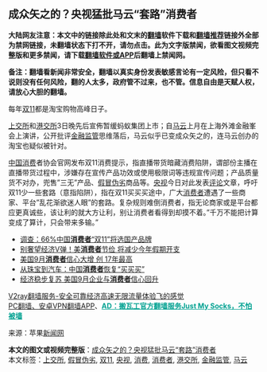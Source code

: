  <h2>成众矢之的？央视猛批马云“套路”消费者</h2> <p class="notice"><b>大陆网友注意：本文中的链接除此处和文末的<a href="https://github.com/bannedbook/fanqiang" >翻墙</a>软件下载和<a href="https://github.com/killgcd/justmysocks/blob/master/README.md">翻墙推荐</a>链接外全部为禁网链接，未翻墙状态下打不开，请勿点击。此为文字版禁闻，欲看图文视频完整版和更多禁闻，请下载<a href="https://github.com/bannedbook/fanqiang">翻墙软件或APP</a>后翻墙上禁闻网。</p><p>备注：翻墙看新闻非常安全，翻墙以真实身份发表敏感言论有一定风险，但只看不说则没有任何风险，翻的人太多，政府管不过来，也不管。信息自由是天赋人权，请放心大胆的翻墙。</b></p>  <div class="entry"> <p id="conimg"></p> <p>每年<a href="https://www.bannedbook.org/bnews/tag/%e5%8f%8c11/" class="st_tag internal_tag" rel="tag" title="标签 双11 下的日志">双11</a>都是淘宝购物高峰日子。</p> <p><a href="https://www.bannedbook.org/bnews/tag/%e4%b8%8a%e4%ba%a4%e6%89%80/" class="st_tag internal_tag" rel="tag" title="标签 上交所 下的日志">上交所</a>和<a href="https://www.bannedbook.org/bnews/tag/%E6%B8%AF%E4%BA%A4%E6%89%80/" class="st_tag internal_tag" rel="tag" title="标签 港交所 下的日志">港交所</a>3日晚先后宣佈暂缓蚂蚁集团上市；自<a href="https://www.bannedbook.org/bnews/tag/%e9%a9%ac%e4%ba%91/" class="st_tag internal_tag" rel="tag" title="标签 马云 下的日志">马云</a>上月在上海外滩金融峯会上演讲，公开批评<a href="https://www.bannedbook.org/bnews/tag/%E9%87%91%E8%9E%8D%E7%9B%91%E7%AE%A1/" class="st_tag internal_tag" rel="tag" title="标签 金融监管 下的日志">金融监管</a>思维落后，马云似乎已变成众矢之的，连马云创办的淘宝也疑似被针对。</p>  <p><span class='wp_keywordlink_affiliate'><a href="https://www.bannedbook.org/" title="中国" target="_blank">中国</a></span><a href="https://www.bannedbook.org/bnews/tag/%e6%b6%88%e8%b4%b9/" class="st_tag internal_tag" rel="tag" title="标签 消费 下的日志">消费</a>者协会官网发布双11消费提示，指直播带货暗藏消费陷阱，谓部份主播在直播带货过程中，涉嫌存在宣传产品功效或使用极限词等违规宣传问题；产品质量货不对办，兜售&#8221;三无&#8221;产品、<a href="https://www.bannedbook.org/bnews/tag/%E5%81%87%E5%86%92%E4%BC%AA%E5%8A%A3/" class="st_tag internal_tag" rel="tag" title="标签 假冒伪劣 下的日志">假冒伪劣</a>商品等。<a href="https://www.bannedbook.org/bnews/tag/%e5%a4%ae%e8%a7%86/" class="st_tag internal_tag" rel="tag" title="标签 央视 下的日志">央视</a>今日对此发表<span class='wp_keywordlink_affiliate'><a href="https://www.bannedbook.org/bnews/comments/" title="新闻评论" target="_blank">评论</a></span>文章，呼吁双11少一些套路（意指陷阱），指在双11买买买途中，广大<a href="https://www.bannedbook.org/bnews/tag/%E6%B6%88%E8%B4%B9%E8%80%85/" class="st_tag internal_tag" rel="tag" title="标签 消费者 下的日志">消费者</a>遭遇了一些商家、平台&#8221;乱花渐欲迷人眼&#8221;的套路。复杂规则难倒消费者，指无论商家或是平台都应更真诚些，该让利的就大方让利，别让消费者看得到却摸不着。&#8221;千万不能把计算变成了算计，只会带来多输。&#8221;</p> <ul class='op-related-articles' title='相关阅读'> <li><a href='https://www.bannedbook.org/bnews/baitai/20201028/1421791.html' target='_blank'>调查：66%中国<b>消费者</b>“双11”将选国产品牌</a></li> <li><a href='https://www.bannedbook.org/bnews/cnnews/20201001/1406005.html' target='_blank'>别奢望经济V弹！美<b>消费者</b>节俭 将减少今年假期开支</a></li> <li><a href='https://www.bannedbook.org/bnews/worldnews/usa/20200930/1405905.html' target='_blank'>美国9月<b>消费者</b>信心大增 创 17年最高</a></li> <li><a href='https://www.bannedbook.org/bnews/headline/20200929/1405362.html' target='_blank'>从珠宝到汽车：中国<b>消费者</b>恢复“买买买”</a></li> <li><a href='https://www.bannedbook.org/bnews/cnnews/20200916/1397107.html' target='_blank'>经济稳步复苏 美国9月企业与<b>消费者</b>信心回升</a></li> </ul> <p class="texttj"> <a href="https://www.bannedbook.org/forum23/topic22702.html" target="_blank">V2ray翻墙服务-安全可靠经济高速无限流量体验飞的感觉</a><br/> <a href="https://github.com/bannedbook/fanqiang/wiki/%E7%A6%81%E9%97%BB%E7%BD%91%E5%AE%89%E5%8D%93%E7%BF%BB%E5%A2%99%E6%96%B0%E9%97%BBAPP" target="_blank">PC翻墙、安卓VPN翻墙APP</a>、<span onclick="window.open('https://github.com/killgcd/justmysocks/blob/master/README.md')" style="font-weight:bold;color:#00A191;cursor:pointer;text-decoration:underline;outline:none">AD：搬瓦工官方翻墙服务Just My Socks，不怕被墙</span></p><p> 来源：苹果<span class='wp_keywordlink_affiliate'><a href="https://www.bannedbook.org/" title="新闻网">新闻网</a></span> </p><a name='sharetosocial'></a>       <div><b>本文的图文或视频完整版</b>：<a href='https://www.bannedbook.org/bnews/cnnews/20201104/1425388.html'>成众矢之的？央视猛批马云“套路”消费者</a></div>  </div><!--END ENTRY--> <div class="postfooter"> <div>本文标签：<a href="https://www.bannedbook.org/bnews/tag/%e4%b8%8a%e4%ba%a4%e6%89%80/" rel="tag">上交所</a>, <a href="https://www.bannedbook.org/bnews/tag/%E5%81%87%E5%86%92%E4%BC%AA%E5%8A%A3/" rel="tag">假冒伪劣</a>, <a href="https://www.bannedbook.org/bnews/tag/%e5%8f%8c11/" rel="tag">双11</a>, <a href="https://www.bannedbook.org/bnews/tag/%e5%a4%ae%e8%a7%86/" rel="tag">央视</a>, <a href="https://www.bannedbook.org/bnews/tag/%e6%b6%88%e8%b4%b9/" rel="tag">消费</a>, <a href="https://www.bannedbook.org/bnews/tag/%E6%B6%88%E8%B4%B9%E8%80%85/" rel="tag">消费者</a>, <a href="https://www.bannedbook.org/bnews/tag/%E6%B8%AF%E4%BA%A4%E6%89%80/" rel="tag">港交所</a>, <a href="https://www.bannedbook.org/bnews/tag/%E9%87%91%E8%9E%8D%E7%9B%91%E7%AE%A1/" rel="tag">金融监管</a>, <a href="https://www.bannedbook.org/bnews/tag/%e9%a9%ac%e4%ba%91/" rel="tag">马云</a></div>  </div><!--END POSTFOOTER--> 